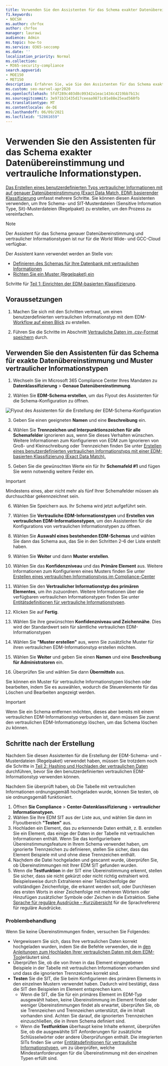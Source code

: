 ```yaml
---
title: Verwenden Sie den Assistenten für das Schema exakter Datenübereinstimmung und vertrauliche Informationstypen.
f1.keywords:
- NOCSH
ms.author: chrfox
author: chrfox
manager: laurawi
audience: Admin
ms.topic: how-to
ms.service: O365-seccomp
ms.date: ''
localization_priority: Normal
ms.collection:
- M365-security-compliance
search.appverid:
- MOE150
- MET150
description: Erfahren Sie, wie Sie den Assistenten für das Schema exakter Datenübereinstimmung und vertrauliche Informationstypen verwenden können.
ms.custom: seo-marvel-apr2020
ms.openlocfilehash: 5fdf289c403d8c09342a1eac1434c4219bb7b13c
ms.sourcegitcommit: 3e971b31435d17ceeaa9871c01e88e25ead560fb
ms.translationtype: MT
ms.contentlocale: de-DE
ms.lasthandoff: 06/09/2021
ms.locfileid: "52861659"
---
```

# <a name="use-the-exact-data-match-schema-and-sensitive-information-type-wizard"></a>Verwenden Sie den Assistenten für das Schema exakter Datenübereinstimmung und vertrauliche Informationstypen.

[Das Erstellen eines benutzerdefinierten Typs vertraulicher Informationen mit auf genauer Datenübereinstimmung (Exact Data Match, EDM) basierender Klassifizierung](create-custom-sensitive-information-types-with-exact-data-match-based-classification.md) umfasst mehrere Schritte.  Sie können diesen Assistenten verwenden, um Ihre Schema- und SIT-Musterdateien (Sensitive Information Type, Sit)-Musterdateien (Regelpaket) zu erstellen, um den Prozess zu vereinfachen.

> [!NOTE]
> Der Assistent für das Schema genauer Datenübereinstimmung und vertraulicher Informationstypen ist nur für die World Wide- und GCC-Cloud verfügbar.

Der Assistent kann verwendet werden an Stelle von:

- [Definieren des Schemas für Ihre Datenbank mit vertraulichen Informationen](create-custom-sensitive-information-types-with-exact-data-match-based-classification.md#define-the-schema-for-your-database-of-sensitive-information)
- [Richten Sie ein Muster (Regelpaket) ein](create-custom-sensitive-information-types-with-exact-data-match-based-classification.md#set-up-a-rule-package)

Schritte für [Teil 1: Einrichten der EDM-basierten Klassifizierung](create-custom-sensitive-information-types-with-exact-data-match-based-classification.md#part-1-set-up-edm-based-classification).

## <a name="pre-requisites"></a>Voraussetzungen

1. Machen Sie sich mit den Schritten vertraut, um einen benutzerdefinierten vertraulichen Informationstyp mit dem EDM-[Workflow auf einen Blick](create-custom-sensitive-information-types-with-exact-data-match-based-classification.md#the-work-flow-at-a-glance) zu erstellen.

2. Führen Sie die Schritte im Abschnitt [Vertrauliche Daten im .csv-Format speichern](create-custom-sensitive-information-types-with-exact-data-match-based-classification.md#save-sensitive-data-in-csv-format) durch.

## <a name="use-the-exact-data-match-schema-and-sensitive-information-type-pattern-wizard"></a>Verwenden Sie den Assistenten für das Schema für exakte Datenübereinstimmung und Muster vertraulicher Informationstypen

1. Wechseln Sie im Microsoft 365 Compliance Center Ihres Mandaten zu **Datenklassifizierung** > **Genaue Datenübereinstimmung**.

2. Wählen Sie **EDM-Schema erstellen**, um das Flyout des Assistenten für die Schema-Konfiguration zu öffnen.

![Flyout des Assistenten für die Erstellung der EDM-Schema-Konfiguration](../media/edm-schema-wizard-1.png)

3. Geben Sie einen geeigneten **Namen** und eine **Beschreibung** ein.

4. Wählen Sie **Trennzeichen und Interpunktionszeichen für alle Schemafelder** ignorieren aus, wenn Sie dieses Verhalten wünschen. Weitere Informationen zum Konfigurieren von EDM zum Ignorieren von Groß- und Kleinschreibung oder Trennzeichen finden Sie unter [Erstellen eines benutzerdefinierten vertraulichen Informationstyps mit einer EDM-basierten Klassifizierung (Exact Data Match).](create-custom-sensitive-information-types-with-exact-data-match-based-classification.md)

5. Geben Sie die gewünschten Werte ein für Ihr **Schemafeld #1** und fügen Sie wenn notwendig weitere Felder ein. 

> [!IMPORTANT]
> Mindestens eines, aber nicht mehr als fünf Ihrer Schemafelder müssen als durchsuchbar gekennzeichnet sein.

6. Wählen Sie Speichern aus. Ihr Schema wird jetzt aufgeführt sein.

7. Wählen Sie **Vertrauliche EDM-Informationstypen** und **Erstellen von vertraulichen EDM-Informationstypen**, um den Assistenten für die Konfigurations von vertraulichen Informationstypen zu öffnen.

8. Wählen Sie **Auswahl eines bestehenden EDM-Schemas** und wählen Sie dann das Schema aus, das Sie in den Schritten 2–6 der Liste erstellt haben.

9. Wählen Sie **Weiter** und dann **Muster erstellen**.

10. Wählen Sie das **Konfidenzniveau** und das **Primäre Element** aus.  Weitere Informationen zum Konfigurieren eines Musters finden Sie unter [Erstellen eines vertraulichen Informationstyps im Compliance-Center](create-a-custom-sensitive-information-type.md)

11.  Wählen Sie den **Vertraulicher Informationstyp des primären Elementes**, um ihn zuzuordnen. Weitere Informationen über die verfügbaren vertraulichen Informationstypen finden Sie unter [Entitätsdefinitionen für vertrauliche Informationstypen](sensitive-information-type-entity-definitions.md).

12. Klicken Sie auf **Fertig**.

13. Wählen Sie ihre gewünschten **Konfidenzniveau und Zeichennähe**.  Dies wird der Standardwert sein für sämtliche vertraulichen EDM-Informationstypen

13. Wählen Sie **"Muster erstellen"** aus, wenn Sie zusätzliche Muster für ihren vertraulichen EDM-Informationstyp erstellen möchten.

14. Wählen Sie **Weiter** und geben Sie einen **Namen** und eine **Beschreibung für Administratoren** ein.

15. Überprüfen Sie und wählen Sie dann **Übermitteln** aus.

Sie können ein Muster für vertrauliche Informationstypen löschen oder bearbeiten, indem Sie es auswählen, wodurch die Steuerelemente für das Löschen und Bearbeiten angezeigt werden.

> [!IMPORTANT]
> Wenn Sie ein Schema entfernen möchten, dieses aber bereits mit einem vertraulichen EDM-Informationstyp verbunden ist, dann müssen Sie zuerst den vertraulichen EDM-Informationstyp löschen, um das Schema löschen zu können.

## <a name="post-creation-steps"></a>Schritte nach der Erstellung

Nachdem Sie diesen Assistenten für die Erstellung der EDM-Schema- und -Musterdateien (Regelpaket) verwendet haben, müssen Sie trotzdem noch die Schritte in [Teil 2: Hashing und Hochladen der vertraulichen Daten](create-custom-sensitive-information-types-with-exact-data-match-based-classification.md#part-2-hash-and-upload-the-sensitive-data) durchführen, bevor Sie den benutzerdefinierten vertraulichen EDM-Informationstyp verwenden können.

Nachdem Sie überprüft haben, ob Die Tabelle mit vertraulichen Informationen ordnungsgemäß hochgeladen wurde, können Sie testen, ob sie ordnungsgemäß funktioniert.

1. Öffnen **Sie Compliance**  >  **Center-Datenklassifizierung**  >  **vertraulicher Informationstypen.**
2. Wählen Sie Ihre EDM SIT aus der Liste aus, und wählen Sie dann im Flyoutbereich **"Testen"** aus. 
3. Hochladen ein Element, das zu erkennende Daten enthält, z. B. erstellen Sie ein Element, das einige der Daten in der Tabelle mit vertraulichen Informationen enthält. Wenn Sie das konfigurierbare Übereinstimmungsfeature in Ihrem Schema verwendet haben, um ignorierte Trennzeichen zu definieren, stellen Sie sicher, dass das Element Beispiele mit und ohne diese Trennzeichen enthält.
4. Nachdem die Datei hochgeladen und gescannt wurde, überprüfen Sie, ob Übereinstimmungen mit Ihrer EDM SIT gefunden wurden.
5. Wenn die **Testfunktion** in der SIT eine Übereinstimmung erkennt, stellen Sie sicher, dass sie nicht gekürzt oder nicht richtig extrahiert wird. Beispielsweise durch Extrahieren einer Teilzeichenfolge der vollständigen Zeichenfolge, die erkannt werden soll, oder Durchlesen des ersten Worts in einer Zeichenfolge mit mehreren Wörtern oder Hinzufügen zusätzlicher Symbole oder Zeichen in die Extraktion. Siehe [Sprache für reguläre Ausdrücke – Kurzübersicht](/dotnet/standard/base-types/regular-expression-language-quick-reference) für die Sprachreferenz für reguläre Ausdrücke. 

### <a name="troubleshooting"></a>Problembehandlung

Wenn Sie keine Übereinstimmungen finden, versuchen Sie Folgendes:
- Vergewissern Sie sich, dass Ihre vertraulichen Daten korrekt hochgeladen wurden, indem Sie die Befehle verwenden, die in [den Anleitungen zum Hochladen Ihrer vertraulichen Daten mit dem EDM-Tool](create-custom-sensitive-information-types-with-exact-data-match-based-classification.md)erläutert sind.
- Überprüfen Sie, ob die von Ihnen in das Element eingegebenen Beispiele in der Tabelle mit vertraulichen Informationen vorhanden sind und dass die ignorierten Trennzeichen korrekt sind.
- **Testen** Sie die SIT, die Sie beim Konfigurieren des primären Elements in den einzelnen Mustern verwendet haben. Dadurch wird bestätigt, dass die SIT den Beispielen im Element entsprechen kann. 
  -  Wenn die SIT, die Sie für ein primäres Element im EDM-Typ ausgewählt haben, keine Übereinstimmung im Element findet oder weniger Übereinstimmungen findet als erwartet, überprüfen Sie, ob sie Trennzeichen und Trennzeichen unterstützt, die im Inhalt vorhanden sind. Achten Sie darauf, die ignorierten Trennzeichen einzuschließen, die in Ihrem Schema definiert sind. 
  -  Wenn die **Testfunktion** überhaupt keine Inhalte erkennt, überprüfen Sie, ob die ausgewählte SIT Anforderungen für zusätzliche Schlüsselwörter oder andere Überprüfungen enthält. Die integrierten SITs finden Sie unter [Entitätsdefinitionen für vertrauliche Informationstypen,](sensitive-information-type-entity-definitions.md) um zu überprüfen, welche Mindestanforderungen für die Übereinstimmung mit den einzelnen Typen erfüllt sind.

